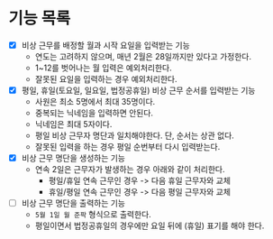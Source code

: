 # 기능 목록

- [x] 비상 근무를 배정할 월과 시작 요일을 입력받는 기능
  - 연도는 고려하지 않으며, 매년 2월은 28일까지만 있다고 가정한다.
  - 1~12를 벗어나는 월 입력은 예외처리한다.
  - 잘못된 요일을 입력하는 경우 예외처리한다.
- [x] 평일, 휴일(토요일, 일요일, 법정공휴일) 비상 근무 순서를 입력받는 기능
  - 사원은 최소 5명에서 최대 35명이다.
  - 중복되는 닉네임을 입력하면 안된다.
  - 닉네임은 최대 5자이다.
  - 평일 비상 근무자 명단과 일치해야한다. 단, 순서는 상관 없다.
  - 잘못된 입력을 하는 경우 평일 순번부터 다시 입력받는다.
- [x] 비상 근무 명단을 생성하는 기능
  - 연속 2일은 근무자가 발생하는 경우 아래와 같이 처리한다.
    - 평일/휴일 연속 근무인 경우 -> 다음 휴일 근무자와 교체
    - 휴일/평일 연속 근무인 경우 -> 다음 평일 근무자와 교체
- [ ] 비상 근무 명단을 출력하는 기능
  - `5월 1일 월 준팍` 형식으로 출력한다.
  - 평일이면서 법정공휴일의 경우에만 요일 뒤에 (휴일) 표기를 해야 한다.